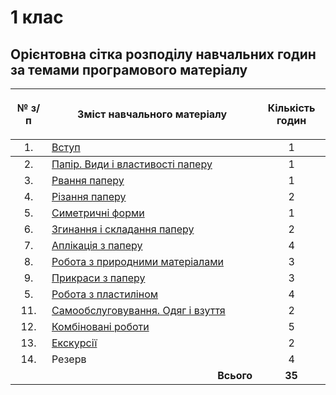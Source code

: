 # 1 клас

## Орієнтовна сітка розподілу навчальних годин за темами програмового матеріалу 

<table>
<thead>
  <tr>
    <th width="5%" align="center"><p>№ з/п</p></td>
    <th width="40%" align="center"><p>Зміст навчального матеріалу</p></td>
    <th width="5%" align="center"><p>Кількість годин</p></td>
  </tr>
</thead>
<tbody>
  <tr>
    <td width="5%" align="center" style="vertical-align:top !important;">
1.</td>
    <td width="40%" style="vertical-align:top !important;">
<a href="https://edera.gitbooks.io/ed-era-book-mon-arts3/content/1/vstup.html">Вступ</a></td>
    <td width="5%" align="center" style="vertical-align:top !important;">
1</td>
  </tr>
  </tr>
</thead>
<tbody>
  <tr>
    <td width="5%" align="center" style="vertical-align:top !important;">
2.</td>
    <td width="40%" style="vertical-align:top !important;">
<a href="https://edera.gitbooks.io/ed-era-book-mon-arts3/content/1/papir_v%D1%83d%D1%83_i_vlast%D1%83vosti_paperu.html">Папір. Види і властивості паперу</a></td>
    <td width="5%" align="center" style="vertical-align:top !important;">
1</td>
  </tr>
  <tr>
    <td width="5%" align="center" style="vertical-align:top !important;">
3.</td>
    <td width="40%" style="vertical-align:top !important;">
<a href="https://edera.gitbooks.io/ed-era-book-mon-arts3/content/1/rvannya_paperu.html">Рвання паперу</a></td>
    <td width="5%" align="center" style="vertical-align:top !important;">
1</td>
  </tr>
  <tr>
    <td width="5%" align="center" style="vertical-align:top !important;">
4.</td>
    <td width="40%" style="vertical-align:top !important;">
<a href="https://edera.gitbooks.io/ed-era-book-mon-arts3/content/1/rizannya_paperu.html">Різання паперу</a></td>
    <td width="5%" align="center" style="vertical-align:top !important;">
2</td>
  </tr>
  <tr>
    <td width="5%" align="center" style="vertical-align:top !important;">
5.</td>
    <td width="40%" style="vertical-align:top !important;">
<a href="https://edera.gitbooks.io/ed-era-book-mon-arts3/content/1/s%D1%83metr%D1%83chni_form%D1%83.html">Симетричні форми</a></td>
    <td width="5%" align="center" style="vertical-align:top !important;">
1</td>
  </tr>
  <tr>
    <td width="5%" align="center" style="vertical-align:top !important;">
6.</td>
    <td width="40%" style="vertical-align:top !important;">
<a href="https://edera.gitbooks.io/ed-era-book-mon-arts3/content/1/zg%D1%83nannya_i_skladannya_paperu.html">Згинання і складання паперу</a></td>
    <td width="5%" align="center" style="vertical-align:top !important;">
2</td>
  </tr>
  <tr>
    <td width="5%" align="center" style="vertical-align:top !important;">
7.</td>
    <td width="40%" style="vertical-align:top !important;">
<a href="https://edera.gitbooks.io/ed-era-book-mon-arts3/content/1/aplikatsiya_z_paperu.html">Аплікація з паперу</a></td>
    <td width="5%" align="center" style="vertical-align:top !important;">
4</td>
  </tr>
  <tr>
    <td width="5%" align="center" style="vertical-align:top !important;">
8.</td>
    <td width="40%" style="vertical-align:top !important;">
<a href="https://edera.gitbooks.io/ed-era-book-mon-arts3/content/1/robota_z_pr%D1%83rodn%D1%83m%D1%83_materialam%D1%83.html">Робота з природними матеріалами</a></td>
    <td width="5%" align="center" style="vertical-align:top !important;">
3</td>
  </tr>
  <tr>
    <td width="5%" align="center" style="vertical-align:top !important;">
9.</td>
    <td width="40%" style="vertical-align:top !important;">
<a href="https://edera.gitbooks.io/ed-era-book-mon-arts3/content/1/pr%D1%83kras%D1%83_z_paperu.html">Прикраси з паперу</a></td>
    <td width="5%" align="center" style="vertical-align:top !important;">
3</td>
  </tr>
  <tr>
    <td width="5%" align="center" style="vertical-align:top !important;">
5.</td>
    <td width="40%" style="vertical-align:top !important;">
<a href="https://edera.gitbooks.io/ed-era-book-mon-arts3/content/1/robota_z_plast%D1%83linom.html">Робота з пластиліном</a></td>
    <td width="5%" align="center" style="vertical-align:top !important;">
4</td>
  </tr>
  <tr>
    <td width="5%" align="center" style="vertical-align:top !important;">
11.</td>
    <td width="40%" style="vertical-align:top !important;">
<a href="https://edera.gitbooks.io/ed-era-book-mon-arts3/content/1/samoobslugovuvannya.html">Самообслуговування. Одяг і взуття</a></td>
    <td width="5%" align="center" style="vertical-align:top !important;">
2</td>
  </tr>
  <tr>
    <td width="5%" align="center" style="vertical-align:top !important;">
12.</td>
    <td width="40%" style="vertical-align:top !important;">
<a href="https://edera.gitbooks.io/ed-era-book-mon-arts3/content/1/kombinovani_robot%D1%83.html">Комбіновані роботи</a></td>
    <td width="5%" align="center" style="vertical-align:top !important;">
5</td>
  </tr>
  <tr>
    <td width="5%" align="center" style="vertical-align:top !important;">
13.</td>
    <td width="40%" style="vertical-align:top !important;">
<a href="https://edera.gitbooks.io/ed-era-book-mon-arts3/content/1/ekskursiyi.html">Екскурсії</a></td>
    <td width="5%" align="center" style="vertical-align:top !important;">
2</td>
  </tr>
  <tr>
    <td width="5%" align="center" style="vertical-align:top !important;">
14.</td>
    <td width="40%" style="vertical-align:top !important;">
Резерв</td>
    <td width="5%" align="center" style="vertical-align:top !important;">
4</td>
  </tr>
  <tr>
    <td width="5%" align="right" style="vertical-align:top !important;" colspan="2">
<b>Всього</b></td>
    <td width="5%" align="center" style="vertical-align:top !important;">
<b>35</b></td>
  </tr>
</tbody>
</table>